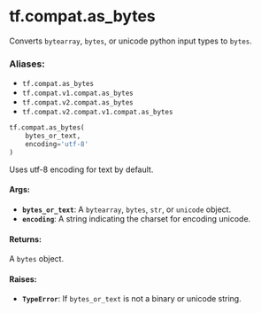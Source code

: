<div itemscope itemtype="http://developers.google.com/ReferenceObject">
<meta itemprop="name" content="tf.compat.as_bytes" />
<meta itemprop="path" content="Stable" />
</div>

# tf.compat.as_bytes

Converts `bytearray`, `bytes`, or unicode python input types to `bytes`.

### Aliases:

* `tf.compat.as_bytes`
* `tf.compat.v1.compat.as_bytes`
* `tf.compat.v2.compat.as_bytes`
* `tf.compat.v2.compat.v1.compat.as_bytes`

``` python
tf.compat.as_bytes(
    bytes_or_text,
    encoding='utf-8'
)
```

<!-- Placeholder for "Used in" -->

Uses utf-8 encoding for text by default.

#### Args:


* <b>`bytes_or_text`</b>: A `bytearray`, `bytes`, `str`, or `unicode` object.
* <b>`encoding`</b>: A string indicating the charset for encoding unicode.


#### Returns:

A `bytes` object.



#### Raises:


* <b>`TypeError`</b>: If `bytes_or_text` is not a binary or unicode string.